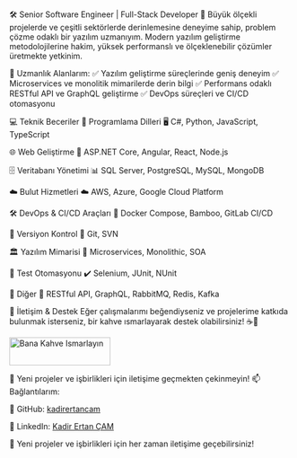 🛠 Senior Software Engineer | Full-Stack Developer
🚀 Büyük ölçekli projelerde ve çeşitli sektörlerde derinlemesine deneyime sahip, problem çözme odaklı bir yazılım uzmanıyım. Modern yazılım geliştirme metodolojilerine hakim, yüksek performanslı ve ölçeklenebilir çözümler üretmekte yetkinim.

📌 Uzmanlık Alanlarım:
✅ Yazılım geliştirme süreçlerinde geniş deneyim
✅ Microservices ve monolitik mimarilerde derin bilgi
✅ Performans odaklı RESTful API ve GraphQL geliştirme
✅ DevOps süreçleri ve CI/CD otomasyonu

💻 Teknik Beceriler
📌 Programlama Dilleri
🖥 C#, Python, JavaScript, TypeScript

🌐 Web Geliştirme
🔹 ASP.NET Core, Angular, React, Node.js

🗄️ Veritabanı Yönetimi
📊 SQL Server, PostgreSQL, MySQL, MongoDB

☁️ Bulut Hizmetleri
☁️ AWS, Azure, Google Cloud Platform

🛠 DevOps & CI/CD Araçları
🔧 Docker Compose, Bamboo, GitLab CI/CD

🔗 Versiyon Kontrol
🔄 Git, SVN

🏛️ Yazılım Mimarisi
📐 Microservices, Monolithic, SOA

🧪 Test Otomasyonu
✔️ Selenium, JUnit, NUnit

📡 Diğer
🔹 RESTful API, GraphQL, RabbitMQ, Redis, Kafka

📌 İletişim & Destek
Eğer çalışmalarımı beğendiyseniz ve projelerime katkıda bulunmak isterseniz, bir kahve ısmarlayarak destek olabilirsiniz! ☕💛

<p align="left"> <a href="https://www.buymeacoffee.com/just_tech" target="_blank"> <img src="https://cdn.buymeacoffee.com/buttons/v2/default-yellow.png" alt="Bana Kahve Ismarlayın" width="180" height="50"> </a> </p>

🚀 Yeni projeler ve işbirlikleri için iletişime geçmekten çekinmeyin!
📫 Bağlantılarım:

📌 GitHub: [kadirertancam](https://github.com/kadirertancam)

📌 LinkedIn: [Kadir Ertan ÇAM](https://www.linkedin.com/in/kadir-ertan-%C3%A7am-6438a5112/)

🚀 Yeni projeler ve işbirlikleri için her zaman iletişime geçebilirsiniz!

